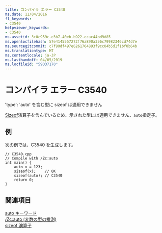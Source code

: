 ```yaml
---
title: コンパイラ エラー C3540
ms.date: 11/04/2016
f1_keywords:
- C3540
helpviewer_keywords:
- C3540
ms.assetid: 3c0c959c-e3b7-40eb-b922-ccac44bd9d85
ms.openlocfilehash: 57e4145557272f76a890a356c79982346cd74d7e
ms.sourcegitcommit: c7f90df497e6261764893f9cc04b5d1f1bf0b64b
ms.translationtype: MT
ms.contentlocale: ja-JP
ms.lasthandoff: 04/05/2019
ms.locfileid: "59037170"
---
```

# <a name="compiler-error-c3540"></a>コンパイラ エラー C3540

'type': 'auto' を含む型に sizeof は適用できません

[Sizeof](../../cpp/sizeof-operator.md)演算子を含んでいるため、示された型には適用できません、`auto`指定子。

## <a name="example"></a>例

次の例では、C3540 を生成します。

```
// C3540.cpp
// Compile with /Zc:auto
int main() {
    auto x = 123;
    sizeof(x);    // OK
    sizeof(auto); // C3540
    return 0;
}
```

## <a name="see-also"></a>関連項目

[auto キーワード](../../cpp/auto-keyword.md)<br/>
[/Zc:auto (変数の型の推測)](../../build/reference/zc-auto-deduce-variable-type.md)<br/>
[sizeof 演算子](../../cpp/sizeof-operator.md)